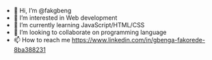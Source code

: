 - 👋 Hi, I’m @fakgbeng
- 👀 I’m interested in Web development
- 🌱 I’m currently learning JavaScript/HTML/CSS
- 💞️ I’m looking to collaborate on programming language
- 📫 How to reach me https://www.linkedin.com/in/gbenga-fakorede-8ba388231

<!---
fakgbeng/fakgbeng is a ✨ special ✨ repository because its `README.md` (this file) appears on your GitHub profile.
You can click the Preview link to take a look at your changes.
--->
